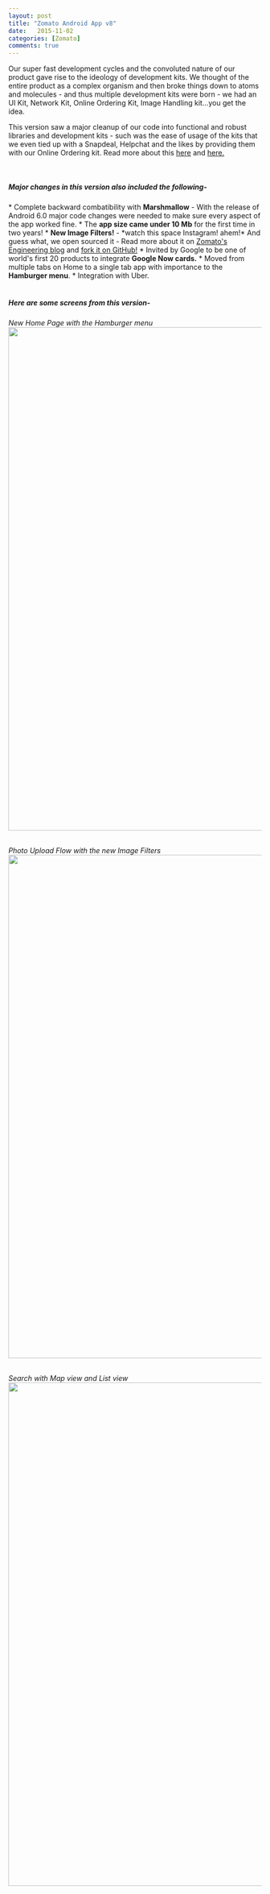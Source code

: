 ```yaml
---
layout: post
title: "Zomato Android App v8"
date:   2015-11-02
categories: [Zomato]
comments: true
---
```


Our super fast development cycles and the convoluted nature of our product gave rise to the ideology of development kits. We thought of the entire product as a complex organism and then broke things down to atoms and molecules - and thus multiple development kits were born - we had an UI Kit, Network Kit, Online Ordering Kit, Image Handling kit...you get the idea.

<!--more-->

This version saw a major cleanup of our code into functional and robust libraries and development kits - such was the ease of usage of the kits that we even tied up with a Snapdeal, Helpchat and the likes by providing them with our Online Ordering kit. Read more about this <a href="http://www.financialexpress.com/industry/zomato-gets-personal-helpchat/315431/">here</a> and <a href="http://www.financialexpress.com/industry/snapdeal-launches-flights-food-bus-tickets-services-expands-into-100-billion-market/306284/">here.</a>


<br>
<h5> Major changes in this version also included the following- </h5>
* Complete backward combatibility with <b>Marshmallow</b> - With the release of Android 6.0 major code changes were needed to make sure every aspect of the app worked fine.
* The <b>app size came under 10 Mb</b> for the first time in two years!
* <b>New Image Filters!</b> - *watch this space Instagram! ahem!* And guess what, we open sourced it - Read more about it on <a href="https://engineering.zomato.com/our-first-open-source-contribution-stunning-photo-filters-for-your-android-apps-725eaffd0080"> Zomato's Engineering blog</a> and <a href="https://github.com/Zomato/AndroidPhotoFilters">fork it on GitHub!</a>
* Invited by Google to be one of world's first 20 products to integrate <b>Google Now cards.</b>
* Moved from multiple tabs on Home to a single tab app with importance to the <b>Hamburger menu</b>.
* Integration with Uber.
<br>
<br>

<h5> Here are some screens from this version- </h5>


*New Home Page with the Hamburger menu*<br>
<img src="{{site.url}}/img/sc_v8/home.jpg" height="1000" width="800">
<br>
<br>

*Photo Upload Flow with the new Image Filters*<br>
<img src="{{site.url}}/img/sc_v8/photo_upload.jpg" height="1000" width="800">
<br>
<br>

*Search with Map view and List view*<br>
<img src="{{site.url}}/img/sc_v8/search.jpg" height="1000" width="800">


